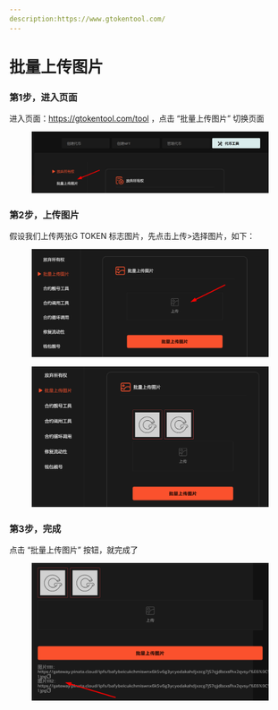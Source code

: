 ```yaml
---
description:https://www.gtokentool.com/
---
```


# 批量上传图片

### 第1步，进入页面

进入页面：https://gtokentool.com/tool ，点击 “批量上传图片” 切换页面

<figure><img src="../.gitbook/assets/image (100).png" alt=""><figcaption></figcaption></figure>

### 第2步，上传图片

假设我们上传两张G TOKEN 标志图片，先点击上传>选择图片，如下：

<figure><img src="../.gitbook/assets/image (14).png" alt=""><figcaption></figcaption></figure>

<figure><img src="../.gitbook/assets/image (16).png" alt=""><figcaption></figcaption></figure>

### 第3步，完成

点击 “批量上传图片” 按钮，就完成了

<figure><img src="../.gitbook/assets/image (19).png" alt=""><figcaption></figcaption></figure>

